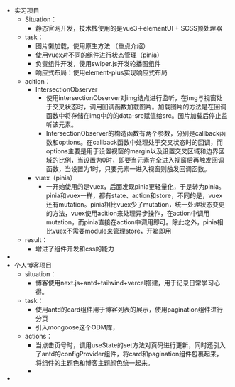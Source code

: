 - 实习项目
	- Situation：
		- 静态官网开发，技术栈使用的是vue3＋elementUI + SCSS预处理器
	- task：
		- 图片懒加载，使用原生方法 （重点介绍）
		- 使用vuex对不同的组件进行状态管理（pinia）
		- 负责组件开发，使用swiper.js开发轮播图组件
		- 响应式布局：使用element-plus实现响应式布局
	- acition：
		- IntersectionObserver
			- 使用intersectionObserver对img结点进行监听，在img与视窗处于交叉状态时，调用回调函数加载图片。加载图片的方法是在回调函数中将存储在img中的的data-src赋值给src。图片加载后停止监听该元素。
			- IntersectionObserver的构造函数有两个参数，分别是callback函数和options。在callback函数中处理处于交叉状态时的回调，而options主要是用于设置视窗的margin以及设置交叉区域和边界区域的比例，当设置为0时，即要当元素完全进入视窗后再触发回调函数，当设置为1时，只要元素一进入视窗则触发回调函数。
		- vuex（pinia）
			- 一开始使用的是vuex，后面发现pinia更轻量化，于是转为pinia。pinia和vuex一样，都有state、action和store，不同的是，vuex还有mutation。pinia相比vuex少了mutation，统一处理状态变更的方法，vuex使用acition来处理异步操作，在action中调用mutation，而pinia直接在action中调用即可。除此之外，pinia相比vuex不需要module来管理store，开箱即用
	- result：
		- 增进了组件开发和css的能力
-
- 个人博客项目
	- situation：
		- 博客使用next.js+antd+tailwind+vercel搭建，用于记录日常学习心得。
	- task：
		- 使用antd的card组件用于博客列表的展示，使用pagination组件进行分页
		- 引入mongoose这个ODM库，
	- actions：
		- 当点击页号时，调用useState的set方法对页码进行更新，同时还引入了antd的configProvider组件，将card和pagination组件包裹起来，将组件的主题色和博客主题颜色统一起来。
		-
-